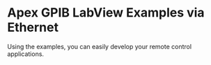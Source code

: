 Apex GPIB LabView Examples via Ethernet  
======
Using the examples, you can easily develop your remote control applications. 

